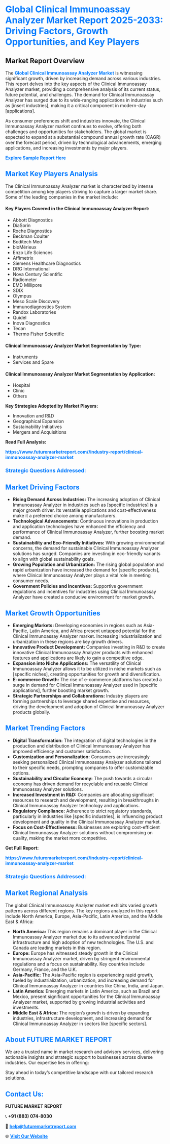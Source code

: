 <h1 style="color: #007BFF;">Global Clinical Immunoassay Analyzer Market Report 2025-2033: Driving Factors, Growth Opportunities, and Key Players</h1>

<section id="overview">
<h2>Market Report Overview</h2>
<p>The <a href="https://www.futuremarketreport.com//industry-report/clinical-immunoassay-analyzer-market" style="color: #007BFF; text-decoration: none;"><strong>Global Clinical Immunoassay Analyzer Market</strong></a> is witnessing significant growth, driven by increasing demand across various industries. This report delves into the key aspects of the Clinical Immunoassay Analyzer market, providing a comprehensive analysis of its current status, future potential, and challenges. The demand for Clinical Immunoassay Analyzer has surged due to its wide-ranging applications in industries such as [insert industries], making it a critical component in modern-day [applications].</p>
<p>As consumer preferences shift and industries innovate, the Clinical Immunoassay Analyzer market continues to evolve, offering both challenges and opportunities for stakeholders. The global market is expected to expand at a substantial compound annual growth rate (CAGR) over the forecast period, driven by technological advancements, emerging applications, and increasing investments by major players.</p>
</section>

<section id="overview">
<p><a href="https://www.futuremarketreport.com//request-sample/reportId=82788" style="color: #007BFF; text-decoration: none;"><strong>Explore Sample Report Here</strong></a></p>
</section>

<section id="key-players">
<h2 style="color: #007BFF;">Market Key Players Analysis</h2>
<p>The Clinical Immunoassay Analyzer market is characterized by intense competition among key players striving to capture a larger market share. Some of the leading companies in the market include:</p>
<h4>Key Players Covered in the Clinical Immunoassay Analyzer Report:</h4>
<ul><li>Abbott Diagnostics</li><li>DiaSorin</li><li>Roche Diagnostics</li><li>Beckman Coulter</li><li>Boditech Med</li><li>bioMérieux</li><li>Enzo Life Sciences</li><li>Affimetrix</li><li>Siemens Healthcare Diagnostics</li><li>DRG International</li><li>Nova Century Scientific</li><li>Radiometer</li><li>EMD Millipore</li><li>SDIX</li><li>Olympus</li><li>Meso Scale Discovery</li><li>Immunodiagnostics System</li><li>Randox Laboratories</li><li>Quidel</li><li>Inova Diagnostics</li><li>Tecan</li><li>Thermo Fisher Scientific</li></ul>
<h4>Clinical Immunoassay Analyzer Market Segmentation by Type:</h4>
<ul><li>Instruments</li><li>Services and Spare</li></ul>

<h4>Clinical Immunoassay Analyzer Market Segmentation by Application:</h4>
<ul><li>Hospital</li><li>Clinic</li><li>Others</li></ul>
<p><strong>Key Strategies Adopted by Market Players:</strong></p>
<ul>
<li>Innovation and R&D</li>
<li>Geographical Expansion</li>
<li>Sustainability Initiatives</li>
<li>Mergers and Acquisitions</li>
</ul>
</section>

<section>
<p><strong>Read Full Analysis: </strong></p><a href="https://www.futuremarketreport.com//industry-report/clinical-immunoassay-analyzer-market" style="color: #007BFF; text-decoration: none;"><strong>https://www.futuremarketreport.com//industry-report/clinical-immunoassay-analyzer-market</strong></a>
<h3 style="color: #007BFF;">Strategic Questions Addressed:</h3>
</section>

<section id="driving-factors">
<h2 style="color: #007BFF;">Market Driving Factors</h2>
<ul>
<li><strong>Rising Demand Across Industries:</strong> The increasing adoption of Clinical Immunoassay Analyzer in industries such as [specific industries] is a major growth driver. Its versatile applications and cost-effectiveness make it a preferred choice among manufacturers.</li>
<li><strong>Technological Advancements:</strong> Continuous innovations in production and application technologies have enhanced the efficiency and performance of Clinical Immunoassay Analyzer, further boosting market demand.</li>
<li><strong>Sustainability and Eco-Friendly Initiatives:</strong> With growing environmental concerns, the demand for sustainable Clinical Immunoassay Analyzer solutions has surged. Companies are investing in eco-friendly variants to align with global sustainability goals.</li>
<li><strong>Growing Population and Urbanization:</strong> The rising global population and rapid urbanization have increased the demand for [specific products], where Clinical Immunoassay Analyzer plays a vital role in meeting consumer needs.</li>
<li><strong>Government Policies and Incentives:</strong> Supportive government regulations and incentives for industries using Clinical Immunoassay Analyzer have created a conducive environment for market growth.</li>
</ul>
</section>

<section id="growth-opportunities">
<h2 style="color: #007BFF;">Market Growth Opportunities</h2>
<ul>
<li><strong>Emerging Markets:</strong> Developing economies in regions such as Asia-Pacific, Latin America, and Africa present untapped potential for the Clinical Immunoassay Analyzer market. Increasing industrialization and urbanization in these regions are key growth drivers.</li>
<li><strong>Innovative Product Development:</strong> Companies investing in R&D to create innovative Clinical Immunoassay Analyzer products with enhanced features and applications are likely to gain a competitive edge.</li>
<li><strong>Expansion into Niche Applications:</strong> The versatility of Clinical Immunoassay Analyzer allows it to be utilized in niche markets such as [specific niches], creating opportunities for growth and diversification.</li>
<li><strong>E-commerce Growth:</strong> The rise of e-commerce platforms has created a surge in demand for Clinical Immunoassay Analyzer used in [specific applications], further boosting market growth.</li>
<li><strong>Strategic Partnerships and Collaborations:</strong> Industry players are forming partnerships to leverage shared expertise and resources, driving the development and adoption of Clinical Immunoassay Analyzer products globally.</li>
</ul>
</section>

<section id="trending-factors">
<h2 style="color: #007BFF;">Market Trending Factors</h2>
<ul>
<li><strong>Digital Transformation:</strong> The integration of digital technologies in the production and distribution of Clinical Immunoassay Analyzer has improved efficiency and customer satisfaction.</li>
<li><strong>Customization and Personalization:</strong> Consumers are increasingly seeking personalized Clinical Immunoassay Analyzer solutions tailored to their specific needs, prompting companies to offer customizable options.</li>
<li><strong>Sustainability and Circular Economy:</strong> The push towards a circular economy has driven demand for recyclable and reusable Clinical Immunoassay Analyzer solutions.</li>
<li><strong>Increased Investment in R&D:</strong> Companies are allocating significant resources to research and development, resulting in breakthroughs in Clinical Immunoassay Analyzer technology and applications.</li>
<li><strong>Regulatory Compliance:</strong> Adherence to strict regulatory standards, particularly in industries like [specific industries], is influencing product development and quality in the Clinical Immunoassay Analyzer market.</li>
<li><strong>Focus on Cost-Effectiveness:</strong> Businesses are exploring cost-efficient Clinical Immunoassay Analyzer solutions without compromising on quality, making the market more competitive.</li>
</ul>
</section>

<section>
<p><strong>Get Full Report: </strong></p><a href="https://www.futuremarketreport.com//industry-report/clinical-immunoassay-analyzer-market" style="color: #007BFF; text-decoration: none;"><strong>https://www.futuremarketreport.com//industry-report/clinical-immunoassay-analyzer-market</strong></a>
<h3 style="color: #007BFF;">Strategic Questions Addressed:</h3>
</section>


<section id="regional-analysis">
<h2 style="color: #007BFF;">Market Regional Analysis</h2>
<p>The global Clinical Immunoassay Analyzer market exhibits varied growth patterns across different regions. The key regions analyzed in this report include North America, Europe, Asia-Pacific, Latin America, and the Middle East & Africa:</p>
<ul>
<li><strong>North America:</strong> This region remains a dominant player in the Clinical Immunoassay Analyzer market due to its advanced industrial infrastructure and high adoption of new technologies. The U.S. and Canada are leading markets in this region.</li>
<li><strong>Europe:</strong> Europe has witnessed steady growth in the Clinical Immunoassay Analyzer market, driven by stringent environmental regulations and a focus on sustainability. Key countries include Germany, France, and the U.K.</li>
<li><strong>Asia-Pacific:</strong> The Asia-Pacific region is experiencing rapid growth, fueled by industrialization, urbanization, and increasing demand for Clinical Immunoassay Analyzer in countries like China, India, and Japan.</li>
<li><strong>Latin America:</strong> Emerging markets in Latin America, such as Brazil and Mexico, present significant opportunities for the Clinical Immunoassay Analyzer market, supported by growing industrial activities and investments.</li>
<li><strong>Middle East & Africa:</strong> The region’s growth is driven by expanding industries, infrastructure development, and increasing demand for Clinical Immunoassay Analyzer in sectors like [specific sectors].</li>
</ul>
</section>

<footer>
<h2 style="color: #007BFF;">About FUTURE MARKET REPORT</h2>
<p>We are a trusted name in market research and advisory services, delivering actionable insights and strategic support to businesses across diverse industries. Our expertise lies in offering:</p>

<p>Stay ahead in today’s competitive landscape with our tailored research solutions.</p>

<h2 style="color: #007BFF;">Contact Us:</h2>
<p><strong>FUTURE MARKET REPORT</strong></p>
<p>📞 <strong>+91 (883) 074-8030</strong></p>
<p>📧 <strong><a href="mailto:help@futuremarketreport.com" style="color: #007BFF;">help@futuremarketreport.com</a></strong></p>
<p>🌐 <strong><a href="https://www.futuremarketreport.com/" style="color: #007BFF;">Visit Our Website</a></strong></p>
</footer>